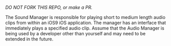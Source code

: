 *DO NOT FORK THIS REPO, or make a PR.*

The Sound Manager is responsible for playing short to medium length audio clips from within an iOS9 iOS application. The manager has an interface that immediately plays a specified audio clip. Assume that the Audio Manager is being used by a developer other than yourself and may need to be extended in the future.
